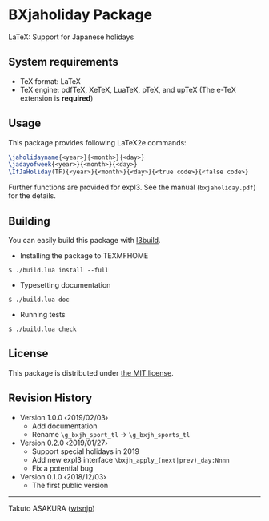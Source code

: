 # BXjaholiday Package

LaTeX: Support for Japanese holidays

## System requirements

* TeX format: LaTeX
* TeX engine: pdfTeX, XeTeX, LuaTeX, pTeX, and upTeX (The e-TeX extension is **required**)

## Usage

This package provides following LaTeX2e commands:

```tex
\jaholidayname{<year>}{<month>}{<day>}
\jadayofweek{<year>}{<month>}{<day>}
\IfJaHoliday(TF){<year>}{<month>}{<day>}{<true code>}{<false code>}
```

Further functions are provided for expl3. See the manual (`bxjaholiday.pdf`) for the details.

## Building

You can easily build this package with [l3build](https://github.com/latex3/l3build).

* Installing the package to TEXMFHOME

```
$ ./build.lua install --full
```

* Typesetting documentation

```
$ ./build.lua doc
```

* Running tests

```
$ ./build.lua check
```

## License

This package is distributed under [the MIT license](./LICENSE).

## Revision History

* Version 1.0.0  ‹2019/02/03›
  * Add documentation
  * Rename `\g_bxjh_sport_tl` -> `\g_bxjh_sports_tl`
* Version 0.2.0  ‹2019/01/27›
  * Support special holidays in 2019
  * Add new expl3 interface `\bxjh_apply_(next|prev)_day:Nnnn`
  * Fix a potential bug
* Version 0.1.0  ‹2018/12/03›
  * The first public version

---

Takuto ASAKURA ([wtsnjp](https://twitter.com/wtsnjp))
